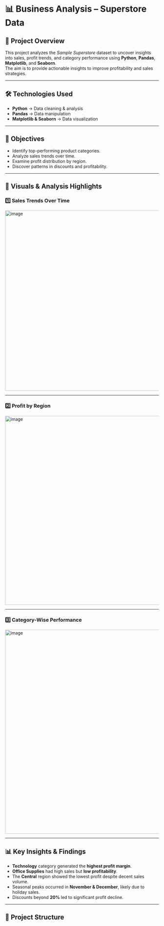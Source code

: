 # 📊 Business Analysis – Superstore Data

## 📌 Project Overview
This project analyzes the *Sample Superstore* dataset to uncover insights into sales, profit trends, and category performance using **Python**, **Pandas**, **Matplotlib**, and **Seaborn**.  
The aim is to provide actionable insights to improve profitability and sales strategies.

---

## 🛠 Technologies Used
- **Python** → Data cleaning & analysis  
- **Pandas** → Data manipulation  
- **Matplotlib & Seaborn** → Data visualization  

---

## 🎯 Objectives
- Identify top-performing product categories.
- Analyze sales trends over time.
- Examine profit distribution by region.
- Discover patterns in discounts and profitability.

---

## 📸 Visuals & Analysis Highlights


### 1️⃣ Sales Trends Over Time
<img width="1374" height="588" alt="image" src="https://github.com/user-attachments/assets/49a7ab45-bcd0-4392-a5bd-5a61a7e56ac4" />


---

### 2️⃣ Profit by Region
<img width="1044" height="616" alt="image" src="https://github.com/user-attachments/assets/6dfd84ce-d62a-454c-b9f6-4011afb85bc4" />


---

### 3️⃣ Category-Wise Performance
<img width="1365" height="665" alt="image" src="https://github.com/user-attachments/assets/3a56f463-4c22-4f2d-b465-32648360d2fd" />


---

## 📊 Key Insights & Findings

- **Technology** category generated the **highest profit margin**.  
- **Office Supplies** had high sales but **low profitability**.  
- The **Central** region showed the lowest profit despite decent sales volume.  
- Seasonal peaks occurred in **November & December**, likely due to holiday sales.  
- Discounts beyond **20%** led to significant profit decline.  


---

## 📂 Project Structure
